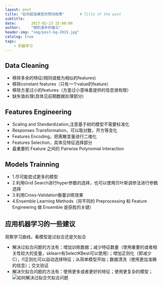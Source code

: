 ```yaml
---
layout: post
title: "如何提高模型的预测效果"       # Title of the post
subtitle:
date:       2017-02-23 15:00:00
author:     "随机漫步的傻瓜"
header-img: "img/post-bg-2015.jpg"
catalog: true
tags:
    - 机器学习
---
```


## Data Cleaning
- 移除多余的特征(相同或极为相似的features)
- 移除constant features（只有一个value的feature）
- 移除方差过小的features（方差过小意味着提供的信息很有限）
- 缺失值处理(具体见前期数据处理部分)

## Features Engineering
- Scaling and Standardization,注意基于树的模型不需要标准化
- Responses Transformation，可以取对数，开方等变化
- Features Encoding，把离散变量进行二维化
- Features Selection，具体见特征选择部分
- 最重要的 Feature 之间的 Pairwise Polynomial Interaction

## Models Trainning
- 1.尽可能尝试更多的模型
- 2.利用Grid Search进行hyper参数的选择，也可以使用贝叶斯调参法进行参数选择
- 3.利用Cross-Validation衡量训练效果
- 4.Ensemble Learning Methods（将不同的 Preprocessing 和 Feature Engineering 做 Ensemble 是获胜的关键）

## 应用机器学习的一些建议
观察学习曲线，看模型是过拟合还是欠拟合
- 解决过拟合问题的方法有：增加训练数据；减少特征数量（使用重要的或者相关性较大的变量，sklearn有SelectKBest可以使用）；增加正则化（即减少C），l1正则化可以自动选择特征；从简单模型开始；数据清洗（使用更加准确的信息）；交叉验证
- 解决欠拟合问题的方法有：使用更多或者更好的特征；使用更复杂的模型；
![如何解决过拟合欠拟合问题](/img/nanxun-moganshan/过拟合欠拟合.png)
